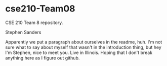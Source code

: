 # cse210-Team08
CSE 210 Team 8 repository.

Stephen Sanders

Apparently we put a paragraph about ourselves in the readme, huh. I'm not sure what to say about myself that wasn't in the introduction thing, but hey I'm Stephen, nice to meet you. Live in Illinois. Hoping that I don't break anything here as I figure out github.